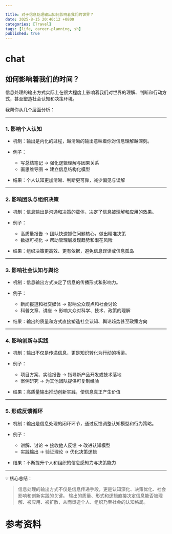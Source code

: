 ```yaml
---

title: 对于信息处理输出如何影响着我们的世界？
date: 2025-8-15 20:40:12 +0800
categories: [Travel]
tags: [life, career-planning, sh]
published: true
---
```




# chat

## 如何影响着我们的时间？

信息处理的输出方式实际上在很大程度上影响着我们对世界的理解、判断和行动方式，甚至塑造社会认知和决策环境。

我帮你从几个层面分析：

---

### 1. 影响个人认知

* 机制：输出是内化的过程，越清晰的输出意味着你对信息理解越深刻。
* 例子：

  * 写总结笔记 → 强化逻辑理解与因果关系
  * 画思维导图 → 建立信息结构化模型
* 结果：个人认知更加清晰、判断更可靠，减少偏见与误解

---

### 2. 影响团队与组织决策

* 机制：信息输出是沟通和决策的载体，决定了信息被理解和应用的效果。
* 例子：

  * 高质量报告 → 团队快速抓住问题核心，做出精准决策
  * 数据可视化 → 帮助管理层发现趋势和潜在风险
* 结果：组织决策更高效、更有依据，避免信息误读或信息孤岛

---

### 3. 影响社会认知与舆论

* 机制：信息输出方式决定了信息的传播形式和影响力。
* 例子：

  * 新闻报道和社交媒体 → 影响公众观点和社会讨论
  * 科普文章、讲座 → 影响大众对科学、技术、政策的理解
* 结果：输出的质量和方式直接塑造社会认知、舆论趋势甚至政策方向

---

### 4. 影响创新与实践

* 机制：输出不仅是传递信息，更是知识转化为行动的桥梁。
* 例子：

  * 项目方案、实验报告 → 指导新产品开发或技术落地
  * 案例研究 → 为其他团队提供可复制经验
* 结果：高质量输出推动创新实践，使信息真正产生价值

---

### 5. 形成反馈循环

* 机制：输出是信息处理的闭环环节，通过反馈调整认知模型和行为策略。
* 例子：

  * 讲解、讨论 → 接收他人反馈 → 改进认知模型
  * 实践输出 → 验证理论 → 优化决策逻辑
* 结果：不断提升个人和组织的信息感知力与决策能力

---

💡 核心总结：

> 信息处理的输出方式不仅是信息传递手段，更是认知深化、决策优化、社会影响和创新实践的关键。
> 输出的质量、形式和逻辑直接决定信息能否被理解、被应用、被扩散，从而塑造个人、组织乃至社会的认知格局。


# 参考资料

